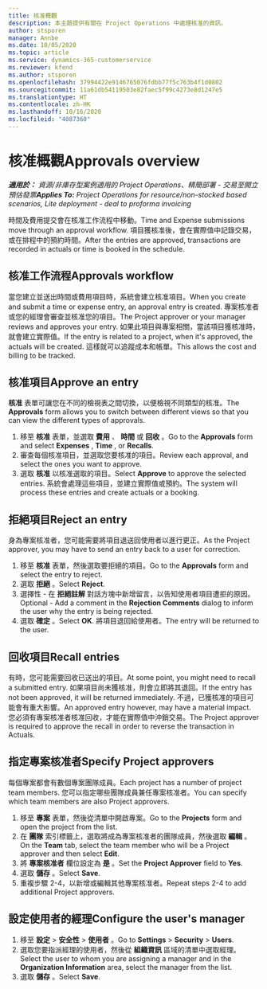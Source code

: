 ```yaml
---
title: 核准概觀
description: 本主題提供有關在 Project Operations 中處理核准的資訊。
author: stsporen
manager: Annbe
ms.date: 10/05/2020
ms.topic: article
ms.service: dynamics-365-customerservice
ms.reviewer: kfend
ms.author: stsporen
ms.openlocfilehash: 37994422e9146765076fdbb77f5c763b4f1d0802
ms.sourcegitcommit: 11a61db54119503e82faec5f99c4273e8d1247e5
ms.translationtype: HT
ms.contentlocale: zh-HK
ms.lasthandoff: 10/16/2020
ms.locfileid: "4087360"
---
```

# <a name="approvals-overview"></a><span data-ttu-id="3d0e5-103">核准概觀</span><span class="sxs-lookup"><span data-stu-id="3d0e5-103">Approvals overview</span></span>

<span data-ttu-id="3d0e5-104">_**適用於：** 資源/非庫存型案例適用的 Project Operations、精簡部署 - 交易至開立預估發票_</span><span class="sxs-lookup"><span data-stu-id="3d0e5-104">_**Applies To:** Project Operations for resource/non-stocked based scenarios, Lite deployment - deal to proforma invoicing_</span></span>

<span data-ttu-id="3d0e5-105">時間及費用提交會在核准工作流程中移動。</span><span class="sxs-lookup"><span data-stu-id="3d0e5-105">Time and Expense submissions move through an approval workflow.</span></span> <span data-ttu-id="3d0e5-106">項目獲核准後，會在實際值中記錄交易，或在排程中的預約時間。</span><span class="sxs-lookup"><span data-stu-id="3d0e5-106">After the entries are approved, transactions are recorded in actuals or time is booked in the schedule.</span></span>

## <a name="approvals-workflow"></a><span data-ttu-id="3d0e5-107">核准工作流程</span><span class="sxs-lookup"><span data-stu-id="3d0e5-107">Approvals workflow</span></span>
<span data-ttu-id="3d0e5-108">當您建立並送出時間或費用項目時，系統會建立核准項目。</span><span class="sxs-lookup"><span data-stu-id="3d0e5-108">When you create and submit a time or expense entry, an approval entry is created.</span></span> <span data-ttu-id="3d0e5-109">專案核准者或您的經理會審查並核准您的項目。</span><span class="sxs-lookup"><span data-stu-id="3d0e5-109">The Project approver or your manager reviews and approves your entry.</span></span> <span data-ttu-id="3d0e5-110">如果此項目與專案相關，當該項目獲核准時，就會建立實際值。</span><span class="sxs-lookup"><span data-stu-id="3d0e5-110">If the entry is related to a project, when it's approved, the actuals will be created.</span></span> <span data-ttu-id="3d0e5-111">這樣就可以追蹤成本和帳單。</span><span class="sxs-lookup"><span data-stu-id="3d0e5-111">This allows the cost and billing to be tracked.</span></span> 

## <a name="approve-an-entry"></a><span data-ttu-id="3d0e5-112">核准項目</span><span class="sxs-lookup"><span data-stu-id="3d0e5-112">Approve an entry</span></span>
<span data-ttu-id="3d0e5-113">**核准** 表單可讓您在不同的檢視表之間切換，以便檢視不同類型的核准。</span><span class="sxs-lookup"><span data-stu-id="3d0e5-113">The **Approvals** form allows you to switch between different views so that you can view the different types of approvals.</span></span>
  
1. <span data-ttu-id="3d0e5-114">移至 **核准** 表單，並選取 **費用** 、 **時間** 或 **回收** 。</span><span class="sxs-lookup"><span data-stu-id="3d0e5-114">Go to the **Approvals** form and select **Expenses** , **Time** , or **Recalls**.</span></span>
2. <span data-ttu-id="3d0e5-115">審查每個核准項目，並選取您要核准的項目。</span><span class="sxs-lookup"><span data-stu-id="3d0e5-115">Review each approval, and select the ones you want to approve.</span></span>
3. <span data-ttu-id="3d0e5-116">選取 **核准** 以核准選取的項目。</span><span class="sxs-lookup"><span data-stu-id="3d0e5-116">Select **Approve** to approve the selected entries.</span></span>
<span data-ttu-id="3d0e5-117">系統會處理這些項目，並建立實際值或預約。</span><span class="sxs-lookup"><span data-stu-id="3d0e5-117">The system will process these entries and create actuals or a booking.</span></span>

## <a name="reject-an-entry"></a><span data-ttu-id="3d0e5-118">拒絕項目</span><span class="sxs-lookup"><span data-stu-id="3d0e5-118">Reject an entry</span></span>
<span data-ttu-id="3d0e5-119">身為專案核准者，您可能需要將項目退送回使用者以進行更正。</span><span class="sxs-lookup"><span data-stu-id="3d0e5-119">As the Project approver, you may have to send an entry back to a user for correction.</span></span>
  
1. <span data-ttu-id="3d0e5-120">移至 **核准** 表單，然後選取要拒絕的項目。</span><span class="sxs-lookup"><span data-stu-id="3d0e5-120">Go to the **Approvals** form and select the entry to reject.</span></span> 
2. <span data-ttu-id="3d0e5-121">選取 **拒絕** 。</span><span class="sxs-lookup"><span data-stu-id="3d0e5-121">Select **Reject**.</span></span>
3. <span data-ttu-id="3d0e5-122">選擇性 - 在 **拒絕註解** 對話方塊中新增留言，以告知使用者項目遭拒的原因。</span><span class="sxs-lookup"><span data-stu-id="3d0e5-122">Optional - Add a comment in the **Rejection Comments** dialog to inform the user why the entry is being rejected.</span></span>
4. <span data-ttu-id="3d0e5-123">選取 **確定** 。</span><span class="sxs-lookup"><span data-stu-id="3d0e5-123">Select **OK**.</span></span> <span data-ttu-id="3d0e5-124">將項目退回給使用者。</span><span class="sxs-lookup"><span data-stu-id="3d0e5-124">The entry will be returned to the user.</span></span>
  
## <a name="recall-entries"></a><span data-ttu-id="3d0e5-125">回收項目</span><span class="sxs-lookup"><span data-stu-id="3d0e5-125">Recall entries</span></span>
<span data-ttu-id="3d0e5-126">有時，您可能需要回收已送出的項目。</span><span class="sxs-lookup"><span data-stu-id="3d0e5-126">At some point, you might need to recall a submitted entry.</span></span> <span data-ttu-id="3d0e5-127">如果項目尚未獲核准，則會立即將其退回。</span><span class="sxs-lookup"><span data-stu-id="3d0e5-127">If the entry has not been approved, it will be returned immediately.</span></span> <span data-ttu-id="3d0e5-128">不過，已獲核准的項目可能會有重大影響。</span><span class="sxs-lookup"><span data-stu-id="3d0e5-128">An approved entry however, may have a material impact.</span></span> <span data-ttu-id="3d0e5-129">您必須有專案核准者核准回收，才能在實際值中沖銷交易。</span><span class="sxs-lookup"><span data-stu-id="3d0e5-129">The Project approver is required to approve the recall in order to reverse the transaction in Actuals.</span></span>

## <a name="specify-project-approvers"></a><span data-ttu-id="3d0e5-130">指定專案核准者</span><span class="sxs-lookup"><span data-stu-id="3d0e5-130">Specify Project approvers</span></span>
<span data-ttu-id="3d0e5-131">每個專案都會有數個專案團隊成員。</span><span class="sxs-lookup"><span data-stu-id="3d0e5-131">Each project has a number of project team members.</span></span> <span data-ttu-id="3d0e5-132">您可以指定哪些團隊成員兼任專案核准者。</span><span class="sxs-lookup"><span data-stu-id="3d0e5-132">You can specify which team members are also Project approvers.</span></span>

1. <span data-ttu-id="3d0e5-133">移至 **專案** 表單，然後從清單中開啟專案。</span><span class="sxs-lookup"><span data-stu-id="3d0e5-133">Go to the **Projects** form and open the project from the list.</span></span>
2. <span data-ttu-id="3d0e5-134">在 **團隊** 索引標籤上，選取將成為專案核准者的團隊成員，然後選取 **編輯** 。</span><span class="sxs-lookup"><span data-stu-id="3d0e5-134">On the **Team** tab, select the team member who will be a Project approver and then select **Edit**.</span></span>
3. <span data-ttu-id="3d0e5-135">將 **專案核准者** 欄位設定為 **是** 。</span><span class="sxs-lookup"><span data-stu-id="3d0e5-135">Set the **Project Approver** field to **Yes**.</span></span>
4. <span data-ttu-id="3d0e5-136">選取 **儲存** 。</span><span class="sxs-lookup"><span data-stu-id="3d0e5-136">Select **Save**.</span></span>
5. <span data-ttu-id="3d0e5-137">重複步驟 2-4，以新增或編輯其他專案核准者。</span><span class="sxs-lookup"><span data-stu-id="3d0e5-137">Repeat steps 2-4 to add additional Project approvers.</span></span>

## <a name="configure-the-users-manager"></a><span data-ttu-id="3d0e5-138">設定使用者的經理</span><span class="sxs-lookup"><span data-stu-id="3d0e5-138">Configure the user's manager</span></span>

1. <span data-ttu-id="3d0e5-139">移至 **設定** > **安全性** > **使用者** 。</span><span class="sxs-lookup"><span data-stu-id="3d0e5-139">Go to **Settings** > **Security** > **Users**.</span></span>
2. <span data-ttu-id="3d0e5-140">選取您要指派經理的使用者，然後從 **組織資訊** 區域的清單中選取經理。</span><span class="sxs-lookup"><span data-stu-id="3d0e5-140">Select the user to whom you are assigning a manager and in the **Organization Information** area, select the manager from the list.</span></span> 
3. <span data-ttu-id="3d0e5-141">選取 **儲存** 。</span><span class="sxs-lookup"><span data-stu-id="3d0e5-141">Select **Save**.</span></span>


